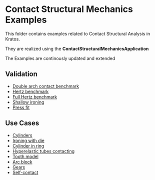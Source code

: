 # Contact Structural Mechanics Examples

This folder contains examples related to Contact Structural Analysis in Kratos.

They are realized using the __ContactStructuralMechanicsApplication__

The Examples are continously updated and extended

## Validation
- [Double arch contact benchmark](validation/double_arch/README.md)
- [Hertz benchmark](validation/hertz/README.md)
- [Full Hertz benchmark](validation/hertz_full/README.md)
- [Shallow ironing](validation/shallow_ironing_3D/README.md)
- [Press fit](validation/press_fit/README.md)

## Use Cases

- [Cylinders](use_cases/cylinders/README.md)
- [Ironing with die](use_cases/ironing_with_die_3D/README.md)
- [Cylinder in ring](use_cases/in_ring/README.md)
- [Hyperelastic tubes contacting](use_cases/hyperelastic_tubes//README.md)
- [Tooth model](use_cases/tooth_model/README.md)
- [Arc block](use_cases/arc_block/README.md)
- [Gears](use_cases/gears/README.md)
- [Self-contact](use_cases/self_contact/README.md)




